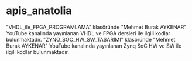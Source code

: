 # apis_anatolia
"VHDL_ile_FPGA_PROGRAMLAMA" klasöründe "Mehmet Burak AYKENAR" YouTube kanalında yayınlanan VHDL ve FPGA dersleri ile ilgili kodlar bulunmaktadır.
"ZYNQ_SOC_HW_SW_TASARIMI" klasöründe "Mehmet Burak AYKENAR" YouTube kanalında yayınlanan Zynq SoC HW ve SW ile ilgili kodlar bulunmaktadır.
